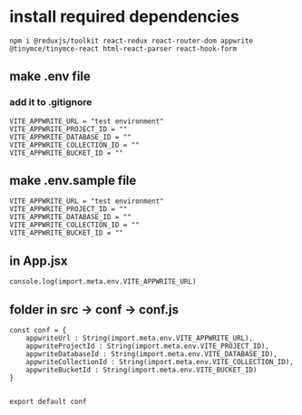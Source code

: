 # install required dependencies
```
npm i @reduxjs/toolkit react-redux react-router-dom appwrite @tinymce/tinymce-react html-react-parser react-hook-form
```
## make .env file 
### add it to .gitignore
```
VITE_APPWRITE_URL = "test environment"
VITE_APPWRITE_PROJECT_ID = ""
VITE_APPWRITE_DATABASE_ID = ""
VITE_APPWRITE_COLLECTION_ID = ""
VITE_APPWRITE_BUCKET_ID = ""
```

## make .env.sample file 
```
VITE_APPWRITE_URL = "test environment"
VITE_APPWRITE_PROJECT_ID = ""
VITE_APPWRITE_DATABASE_ID = ""
VITE_APPWRITE_COLLECTION_ID = ""
VITE_APPWRITE_BUCKET_ID = ""
```
## in App.jsx
```
console.log(import.meta.env.VITE_APPWRITE_URL)
```

## folder in src -> conf -> conf.js
```
const conf = {
    appwriteUrl : String(import.meta.env.VITE_APPWRITE_URL),
    appwriteProjectId : String(import.meta.env.VITE_PROJECT_ID),
    appwriteDatabaseId : String(import.meta.env.VITE_DATABASE_ID),
    appwriteCollectionId : String(import.meta.env.VITE_COLLECTION_ID),
    appwriteBucketId : String(import.meta.env.VITE_BUCKET_ID)
}


export default conf
```